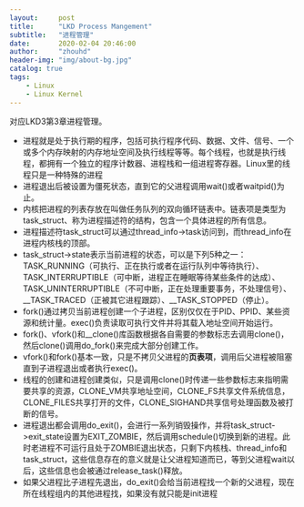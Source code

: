 ```yaml
---
layout:     post
title:      "LKD Process Mangement"
subtitle:   "进程管理"
date:       2020-02-04 20:46:00
author:     "zhouhd"
header-img: "img/about-bg.jpg"
catalog: true
tags:
    - Linux
    - Linux Kernel
---
```


对应LKD3第3章进程管理。

- 进程就是处于执行期的程序，包括可执行程序代码、数据、文件、信号、一个或多个内存映射的内存地址空间及执行线程等等。每个线程，也就是执行线程，都拥有一个独立的程序计数器、进程栈和一组进程寄存器。Linux里的线程只是一种特殊的进程
- 进程退出后被设置为僵死状态，直到它的父进程调用wait()或者waitpid()为止。
- 内核把进程的列表存放在叫做任务队列的双向循环链表中。链表项是类型为task_struct、称为进程描述符的结构，包含一个具体进程的所有信息。
- 进程描述符task_struct可以通过thread_info->task访问到，而thread_info在进程内核栈的顶部。
- task_struct->state表示当前进程的状态，可以是下列5种之一：TASK_RUNNING（可执行、正在执行或者在运行队列中等待执行）、TASK_INTERRUPTIBLE（可中断，进程正在睡眠等待某些条件的达成）、TASK_UNINTERRUPTIBLE（不可中断，正在处理重要事务，不处理信号）、\_\_TASK_TRACED（正被其它进程跟踪）、\_\_TASK_STOPPED（停止）。
- fork()通过拷贝当前进程创建一个子进程，区别仅仅在于PID、PPID、某些资源和统计量。exec()负责读取可执行文件并将其载入地址空间开始运行。
- fork()、vfork()和\_\_clone()库函数根据各自需要的参数标志去调用clone()，然后clone()调用do_fork()来完成大部分创建工作。
- vfork()和fork()基本一致，只是不拷贝父进程的**页表项**，调用后父进程被阻塞直到子进程退出或者执行exec()。
- 线程的创建和进程创建类似，只是调用clone()时传递一些参数标志来指明需要共享的资源，CLONE_VM共享地址空间，CLONE_FS共享文件系统信息，CLONE_FILES共享打开的文件，CLONE_SIGHAND共享信号处理函数及被打断的信号。
- 进程退出都会调用do_exit()，会进行一系列销毁操作，并将task_struct->exit_state设置为EXIT_ZOMBIE，然后调用schedule()切换到新的进程。此时老进程不可运行且处于ZOMBIE退出状态，只剩下内核栈、thread_info和task_struct，这些信息存在的意义就是让父进程知道而已，等到父进程wait以后，这些信息也会被通过release_task()释放。
- 如果父进程比子进程先退出，do_exit()会给当前进程找一个新的父进程，现在所在线程组内的其他进程找，如果没有就只能是init进程
